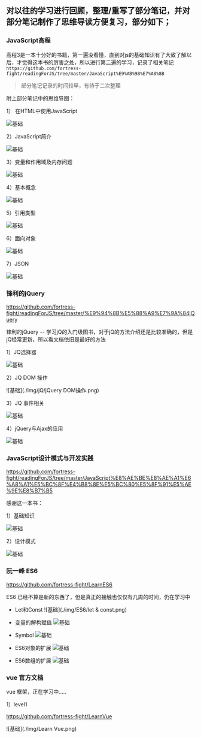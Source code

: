 ## 对以往的学习进行回顾，整理/重写了部分笔记，并对部分笔记制作了思维导读方便复习，部分如下；

### JavaScript高程
高程3是一本十分好的书籍，第一遍没看懂，直到对js的基础知识有了大致了解以后，才觉得这本书的厉害之处，所以进行第二遍的学习，记录了相关笔记  
`https://github.com/fortress-fight/readingForJS/tree/master/JavaScript%E9%AB%98%E7%A8%8B`  
>部分笔记记录的时间较早，有待于二次整理

附上部分笔记中的思维导图：  

1） 在HTML中使用JavaScript

![基础](./img/script标签.png)

2）JavaScript简介

![基础](./img/JavaScript简介.png)

3）变量和作用域及内存问题

![基础](./img/变量和作用域及内存问题.png)

4）基本概念

![基础](./img/基本概念.png)

5）引用类型

![基础](./img/引用类型.png)

6）面向对象

![基础](./img/OOP.png)

7）JSON

![基础](./img/JSON.png)

### 锋利的jQuery

https://github.com/fortress-fight/readingForJS/tree/master/%E9%94%8B%E5%88%A9%E7%9A%84jQuery

锋利的jQuery -- 学习jQ的入门级图书，对于jQ的方法介绍还是比较准确的，但是jQ经常更新，所以看文档依旧是最好的方法

 1）JQ选择器

 ![基础](./img/jQ/JQ选择器.png)

 2）JQ DOM 操作

 ![基础](./img/jQ/jQuery DOM操作.png)

 3）JQ 事件相关

 ![基础](./img/jQ/jQuery中的事件和运动.png)

 4）jQuery与Ajax的应用

 ![基础](./img/jQ/jQuery与Ajax.png)

### JavaScript设计模式与开发实践

https://github.com/fortress-fight/readingForJS/tree/master/JavaScript%E8%AE%BE%E8%AE%A1%E6%A8%A1%E5%BC%8F%E4%B8%8E%E5%BC%80%E5%8F%91%E5%AE%9E%E8%B7%B5

感谢这一本书：

1）基础知识

![基础](./img/基础知识.png)

2）设计模式

![基础](./img/JavaScript设计模式.png)

### 阮一峰 ES6

https://github.com/fortress-fight/LearnES6

ES6 已经不算是新的东西了，但是真正的接触也仅仅有几周的时间，仍在学习中

- Let和Const
![基础](./img/ES6/let & const.png)

- 变量的解构赋值
![基础](./img/ES6/变量的解构赋值.png)

- Symbol
![基础](./img/ES6/Symbol.png)

- ES6对象的扩展
![基础](./img/ES6/ES6对象的扩展.png)

- ES6数组的扩展
![基础](./img/ES6/ES6数组的扩展.png)

### vue 官方文档

vue 框架，正在学习中.....

1）level1

https://github.com/fortress-fight/LearnVue

![基础](./img/Learn Vue.png)
